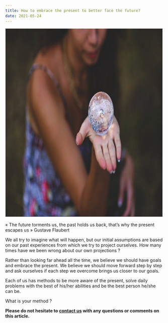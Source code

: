 ```yaml
---
title: How to embrace the present to better face the future?
date: 2021-05-24
---
```


<img src="assets/images/2021-05-24-Future.png"	title="Girl holding a crystal ball" width="500" height="600" />

« The future torments us, the past holds us back, that’s why the present escapes us » Gustave Flaubert

We all try to imagine what will happen, but our initial assumptions are based on our past experiences from which we try to project ourselves. How many times have we been wrong about our own projections ?

Rather than looking far ahead all the time, we believe we should have goals and embrace the present. We believe we should move forward step by step and ask ourselves if each step we overcome brings us closer to our goals.

Each of us has methods to be more aware of the present, solve daily problems with the best of his/her abilities and be the best person he/she can be. 

What is your method ?
  
**Please do not hesitate to [contact us](contact_us.md) with any questions or comments on this article.**
